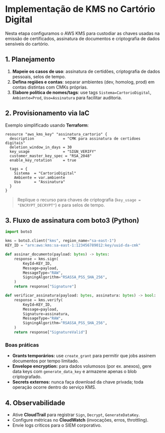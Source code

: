# Implementação de KMS no Cartório Digital

Nesta etapa configuramos o AWS KMS para custodiar as chaves usadas na emissão de certificados, assinatura de documentos e criptografia de dados sensíveis do cartório.

## 1. Planejamento

1. **Mapeie os casos de uso**: assinatura de certidões, criptografia de dados pessoais, selos de tempo.
2. **Defina regiões e contas**: separar ambientes (dev, homolog, prod) em contas distintas com CMKs próprias.
3. **Elabore política de nomes/tags**: use tags `Sistema=CartorioDigital`, `Ambiente=Prod`, `Uso=Assinatura` para facilitar auditoria.

## 2. Provisionamento via IaC

Exemplo simplificado usando **Terraform**:

```hcl
resource "aws_kms_key" "assinatura_cartorio" {
  description             = "CMK para assinatura de certidoes digitais"
  deletion_window_in_days = 30
  key_usage               = "SIGN_VERIFY"
  customer_master_key_spec = "RSA_2048"
  enable_key_rotation     = true

  tags = {
    Sistema  = "CartorioDigital"
    Ambiente = var.ambiente
    Uso      = "Assinatura"
  }
}
```

> Replique o recurso para chaves de criptografia (`key_usage = "ENCRYPT_DECRYPT"`) e para selos de tempo.

## 3. Fluxo de assinatura com boto3 (Python)

```python
import boto3

kms = boto3.client("kms", region_name="sa-east-1")
KEY_ID = "arn:aws:kms:sa-east-1:123456789012:key/uuid-da-cmk"

def assinar_documento(payload: bytes) -> bytes:
    response = kms.sign(
        KeyId=KEY_ID,
        Message=payload,
        MessageType="RAW",
        SigningAlgorithm="RSASSA_PSS_SHA_256",
    )
    return response["Signature"]

def verificar_assinatura(payload: bytes, assinatura: bytes) -> bool:
    response = kms.verify(
        KeyId=KEY_ID,
        Message=payload,
        Signature=assinatura,
        MessageType="RAW",
        SigningAlgorithm="RSASSA_PSS_SHA_256",
    )
    return response["SignatureValid"]
```

### Boas práticas

- **Grants temporários:** use `create_grant` para permitir que jobs assinem documentos por tempo limitado.
- **Envelope encryption:** para dados volumosos (por ex. anexos), gere data keys com `generate_data_key` e armazene apenas o blob criptografado.
- **Secrets externos:** nunca faça download da chave privada; toda operação ocorre dentro do serviço KMS.

## 4. Observabilidade

- Ative **CloudTrail** para registrar `Sign`, `Decrypt`, `GenerateDataKey`.
- Configure métricas no **CloudWatch** (invocações, erros, throttling).
- Envie logs críticos para o SIEM corporativo.
